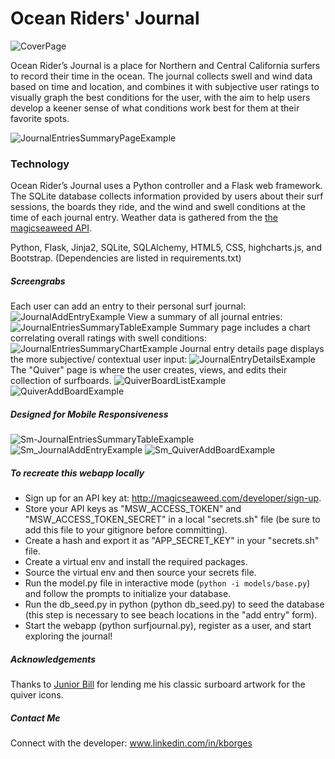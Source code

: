 Ocean Riders' Journal
===========

![CoverPage](static/screengrabs/sg01_cover.png)

Ocean Rider’s Journal is a place for Northern and Central California surfers to 
record their time in the ocean. The journal collects swell and wind data based 
on time and location, and combines it with subjective user ratings to visually 
graph the best conditions for the user, with the aim to help users develop a 
keener sense of what conditions work best for them at their favorite spots.

![JournalEntriesSummaryPageExample](static/screengrabs/sg02_summary.png)

### Technology

Ocean Rider’s Journal uses a Python controller and a Flask web framework. The 
SQLite database collects information provided by users about their surf 
sessions, the boards they ride, and the wind and swell conditions at the time 
of each journal entry. Weather data is gathered from the [the magicseaweed API](http://magicseaweed.com/developer/api). 

Python, Flask, Jinja2, SQLite, SQLAlchemy, HTML5, CSS, highcharts.js, and 
Bootstrap. (Dependencies are listed in requirements.txt)


##### Screengrabs

Each user can add an entry to their personal surf journal:
![JournalAddEntryExample](static/screengrabs/sg04_add.png)
View a summary of all journal entries:
![JournalEntriesSummaryTableExample](static/screengrabs/sg02b_summary.png)
Summary page includes a chart correlating overall ratings with swell conditions:
![JournalEntriesSummaryChartExample](static/screengrabs/sg02c_summaryChart.png)
Journal entry details page displays the more subjective/ contextual user input: 
![JournalEntryDetailsExample](static/screengrabs/sg03_details.png)
The "Quiver" page is where the user creates, views, and edits their collection of surfboards.
![QuiverBoardListExample](static/screengrabs/sg06_quiverList.png)
![QuiverAddBoardExample](static/screengrabs/sg05_quiverAdd.png)

##### Designed for Mobile Responsiveness

![Sm-JournalEntriesSummaryTableExample](static/screengrabs/sg10a_mbl_summary.png)
![Sm_JournalAddEntryExample](static/screengrabs/sg10b_mbl_addEntry.png)
![Sm_QuiverAddBoardExample](static/screengrabs/sg10c_mbl_addBoard.png)
 

##### To recreate this webapp locally

- Sign up for an API key at: http://magicseaweed.com/developer/sign-up.
- Store your API keys as "MSW_ACCESS_TOKEN" and "MSW_ACCESS_TOKEN_SECRET" in a 
local "secrets.sh" file (be sure to add this file to your gitignore before 
committing).
- Create a hash and export it as "APP_SECRET_KEY" in your "secrets.sh" file.
- Create a virtual env and install the required packages.
- Source the virtual env and then source your secrets file.
- Run the model.py file in interactive mode (`python -i models/base.py`) and 
follow the prompts to initialize your database.
- Run the db_seed.py in python (python db_seed.py) to seed the database 
(this step is necessary to see beach locations in the "add entry" form).
- Start the webapp (python surfjournal.py), register as a user, and start 
exploring the journal!

##### Acknowledgements
Thanks to [Junior Bill](http://www.juniorbill.com) for lending me his classic 
surboard artwork for the quiver icons. 

##### Contact Me

Connect with the developer: www.linkedin.com/in/kborges
